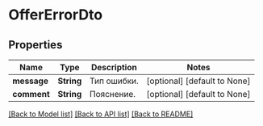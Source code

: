 # OfferErrorDto

## Properties
Name | Type | Description | Notes
------------ | ------------- | ------------- | -------------
**message** | **String** | Тип ошибки. | [optional] [default to None]
**comment** | **String** | Пояснение. | [optional] [default to None]

[[Back to Model list]](../README.md#documentation-for-models) [[Back to API list]](../README.md#documentation-for-api-endpoints) [[Back to README]](../README.md)


